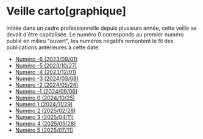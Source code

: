 # Veille carto[graphique]

Initiée dans un cadre professionnelle depuis plusieurs année, cette veille se devait d'être capitalisée.
Le numéro 0 corresponds au premier numéro publié en milieu "ouvert", les numéros négatifs remontent le fil des publications antérieures à cette date.
* [Numéro -6 (2023/09/01)](Numero-6.md)
* [Numéro -5 (2023/10/27)](Numero-5.md)
* [Numéro -4 (2023/12/01)](Numero-4.md)
* [Numéro -3 (2024/03/08)](Numero-3.md)
* [Numéro -2 (2024/05/24)](Numero-2.md)
* [Numéro -1 (2024/09/06)](Numero-1.md)
* [Numéro 0 (2024/10/25)](Numero+0.md)
* [Numéro 1 (2024/11/29)](Numero+1.md)
* [Numéro 2 (2025/02/28)](Numero+2.md)
* [Numéro 3 (2025/04/11)](Numero+3.md)
* [Numéro 4 (2025/05/28)](Numero+4.md)
* [Numéro 5 (2025/07/11)](Numero+5.md)



